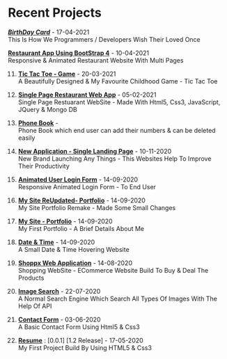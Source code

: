 ### <h1> Recent Projects </h1>
<!-- Starts -->

***[BirthDay Card](https://shahzaibfardeen.github.io/Hapie_Bday_Sadu/)*** - 17-04-2021
    <br> This Is How We Programmers / Developers Wish Their Loved Once

**[Restaurant App Using BootStrap 4](https://shahzaibfardeen.github.io/Ristorante_Con_Fusion/)** - 10-04-2021
    <br> Responsive & Animated Restaurant Website With Multi Pages 

11. **[Tic Tac Toe - Game](https://shahzaibfardeen.github.io/Tic_Tac_Toe/)** - 20-03-2021
    <br> A Beautifully Designed & My Favourite Childhood Game - Tic Tac Toe

10. **[Single Page Restaurant Web App](https://shahzaibfardeen.github.io/Chinese-Single_Landing_Webpage/index.html)** - 05-02-2021
    <br> Single Page Restuarant WebSite - Made With Html5, Css3, JavaScript, JQuery & Mongo DB
    
10. **[Phone Book](https://shahzaibfardeen.github.io/PhoneBook/)** -
    <br> Phone Book which end user can add their numbers & can be deleted easily 

9. **[New Application - Single Landing Page](https://shahzaibfardeen.github.io/Syberstar-Application/)** - 10-11-2020
    <br> New Brand Launching Any Things - This Websites Help To Improve Their Productivity

8. **[Animated User Login Form](https://shahzaibfardeen.github.io/Login-Form/)** - 14-09-2020
    <br> Responsive Animated Login Form - To End User 

7. **[My Site ReUpdated- Portfolio](https://shahzaibfardeen.github.io/My_Site_Remake/)** - 14-09-2020
    <br> My Site Portfolio Remake - Made Some Small Changes 

6. **[My Site - Portfolio](https://shahzaibfardeen.github.io/My_Site/)** - 14-09-2020
    <br> My First Portfolio - A Brief Details About Me

5. **[Date & Time](https://shahzaibfardeen.github.io/Date_-_Time/)** - 14-09-2020
    <br> A Small Date & Time Hovering Website

4. **[Shoppx Web Application](https://shahzaibfardeen.github.io/Syberstore_Shoppx/)** - 14-08-2020
    <br> Shopping WebSite - ECommerce Website Build To Buy & Deal The Products

3. **[Image Search](https://shahzaibfardeen.github.io/Image-Search/)** - 22-07-2020
    <br> A Normal Search Engine Which Search All Types Of Images With The Help Of API 

2. **[Contact Form](https://shahzaibfardeen.github.io/Contact-Form//)** - 03-06-2020
   <br> A Basic Contact Form Using Html5 & Css3

1. **[Resume](https://shahzaibfardeen.github.io/Resume/)** : [0.0.1] [1.2 Release] - 17-05-2020
    <br> My First Project Build By Using HTML5 & Css3


<!-- Ends -->
